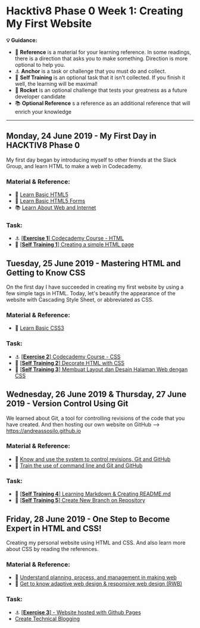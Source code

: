 # Hacktiv8 Phase 0 Week 1: Creating My First Website

**:bulb: Guidance:**
- :notebook_with_decorative_cover: **Reference** is a material for your learning reference. In some readings, there is a direction that asks you to make something. Direction is more optional to help you.
- :anchor: **Anchor** is a task or challenge that you must do and collect.
- 💪 **Self Training** is an optional task that it isn't collected. If you finish it well, the learning will be maximal!
- :rocket: **Rocket** is an optional challenge that tests your greatness as a future developer candidate
- :books: **Optional Reference** s a reference as an additional reference that will enrich your knowledge
---

## Monday, 24 June 2019 - My First Day in HACKTIV8 Phase 0
My first day began by introducing myself to other friends at the Slack Group, and learn HTML to make a web in Codecademy.

### Material & Reference:
- :notebook_with_decorative_cover:
[Learn Basic HTML5](https://github.com/hacktiv8/phase-0-activities/blob/master/modules/html5-basics.md)
- :notebook_with_decorative_cover:
[Learn Basic HTML5 Forms](https://github.com/hacktiv8/phase-0-activities/blob/master/modules/html5-forms-basics.md)
- :books:
[Learn About Web and Internet](https://github.com/hacktiv8/phase-0-activities/blob/master/modules/internet-web.md)

### Task:
- :anchor:
[[**Exercise 1**] Codecademy Course - HTML](https://www.codecademy.com/learn/learn-html)
- 💪
[[**Self Training 1**] Creating a simple HTML page](https://github.com/andreassosilo/phase-0-activities/blob/master/modules/anchor-laman-web-pertamaku.md)

## Tuesday, 25 June 2019 - Mastering HTML and Getting to Know CSS
On the first day I have succeeded in creating my first website by using a few simple tags in HTML. Today, let's beautify the appearance of the website with Cascading Style Sheet, or abbreviated as CSS.

### Material & Reference:
- :notebook_with_decorative_cover:
[Learn Basic CSS3](https://github.com/hacktiv8/phase-0-activities/blob/master/modules/css3-basics.md)

### Task:
- :anchor: [[**Exercise 2**] Codecademy Course - CSS](https://www.codecademy.com/learn/learn-css)
- 💪 [[**Self Training 2**] Decorate HTML with CSS](https://github.com/andreassosilo/phase-0-activities/blob/master/modules/anchor-css-selector-and-styling.md)
- 💪 [[**Self Training 3**] Membuat Layout dan Desain Halaman Web dengan CSS](https://github.com/andreassosilo/phase-0-activities/blob/master/modules/anchor-css-layouting.md)

## Wednesday, 26 June 2019 & Thursday, 27 June 2019 - Version Control Using Git
We learned about Git, a tool for controlling revisions of the code that you have created. And then hosting our own website on GitHub --> https://andreassosilo.github.io

### Material & Reference:
- :notebook_with_decorative_cover:
[Know and use the system to control revisions, Git and GitHub](https://github.com/hacktiv8/phase-0-activities/blob/master/modules/git-github-basics.md)
- :notebook_with_decorative_cover:
[Train the use of command line and Git and GitHub](https://github.com/hacktiv8/phase-0-activities/blob/master/modules/cli-git-github-practice.md)

### Task:
- 💪
[[**Self Training 4**] Learning Markdown & Creating README.md](https://github.com/hacktiv8/phase-0-activities/blob/master/modules/markdown-anchor.md)
- 💪
[[**Self Training 5**] Create New Branch on Repository](https://github.com/hacktiv8/phase-0-activities/blob/master/modules/git-branch-anchor.md)


## Friday, 28 June 2019 - One Step to Become Expert in HTML and CSS!
Creating my personal website using HTML and CSS. And also learn more about CSS by reading the references.

### Material & Reference:
- :notebook_with_decorative_cover:
[Understand planning, process, and management in making web](https://github.com/hacktiv8/phase-0-activities/blob/master/modules/web-dev-process.md)
- :notebook_with_decorative_cover:
[Get to know adaptive web design & responsive web design (RWB)](https://github.com/hacktiv8/phase-0-activities/blob/master/modules/web-design.md)

### Task:
- :anchor:
[[**Exercise 3**] - Website hosted with Github Pages](https://andreassosilo.github.io)
-  [Create Technical Blogging](https://github.com/andreassosilo/hacktiv8/edit/master/phase0/week1/README.md)
